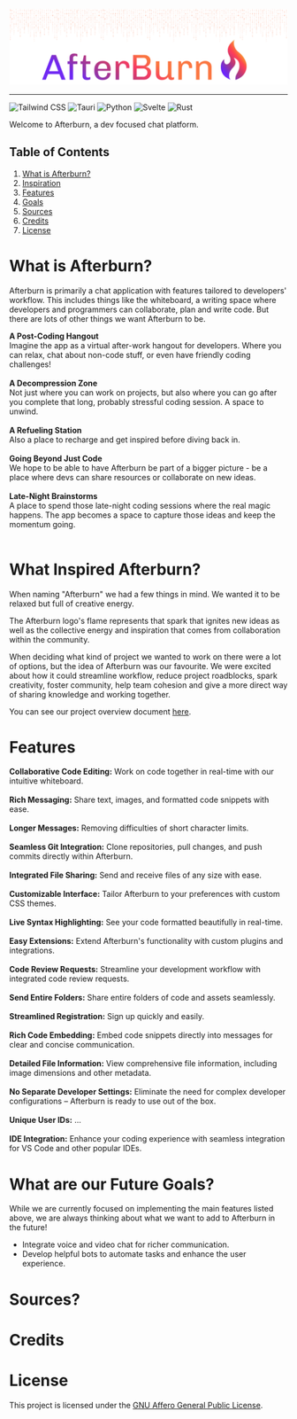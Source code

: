 <p align="center">
  <img src="https://github.com/Afterburn-Connect/.github/blob/main/assets/afterburn-readme-header.png?raw=true" width="auto" alt="afterburn-connect"/>
</p>

---

![Tailwind CSS](https://img.shields.io/badge/-Tailwind_CSS-7029f3?style=for-the-badge&logoColor=white&logo=tailwindcss&color=7029f3)
![Tauri](https://img.shields.io/badge/-Tauri-9435a7?style=for-the-badge&logoColor=white&logo=tauri&color=9435a7)
![Python](https://img.shields.io/badge/-Python-c13a78?style=for-the-badge&logoColor=white&logo=python&color=c13a78)
![Svelte](https://img.shields.io/badge/-Svelte-f63c63?style=for-the-badge&logoColor=white&logo=svelte&color=f63c63)
![Rust](https://img.shields.io/badge/-Rust-fb7641?style=for-the-badge&logoColor=white&logo=rust&color=fb7641)

Welcome to Afterburn, a dev focused chat platform.

## Table of Contents
1.  [What is Afterburn?](#description)
2.  [Inspiration](#inspiration)
3.  [Features](#features)
4.  [Goals](#goals)
5.  [Sources](#sources)
6.  [Credits](#credits)
7.  [License](#license)

# <a name="description"> What is Afterburn? </a>

Afterburn is primarily a chat application with features tailored to developers' workflow. This includes things like the whiteboard, a writing space where developers and programmers can collaborate, plan and write code. But there are lots of other things we want Afterburn to be.


**A Post-Coding Hangout** <br>Imagine the app as a virtual after-work hangout for developers. Where you can relax, chat about non-code stuff, or even have friendly coding challenges!<br><br>
**A Decompression Zone** <br>Not just where you can work on projects, but also where you can go after you complete that long, probably stressful coding session. A space to unwind.<br><br>
**A Refueling Station** <br>Also a place to recharge and get inspired before diving back in.<br><br>
**Going Beyond Just Code** <br>We hope to be able to have Afterburn be part of a bigger picture - be a place where devs can share resources or collaborate on new ideas.<br><br>
**Late-Night Brainstorms** <br>A place to spend those late-night coding sessions where the real magic happens. The app becomes a space to capture those ideas and keep the momentum going.<br><br>

# <a name="inspiration"> What Inspired Afterburn? </a>

When naming "Afterburn" we had a few things in mind. We wanted it to be relaxed but full of creative energy.

The Afterburn logo's flame represents that spark that ignites new ideas as well as the collective energy and inspiration that comes from collaboration within the community.

When deciding what kind of project we wanted to work on there were a lot of options, but the idea of Afterburn was our favourite. We were excited about how it could streamline workflow, reduce project roadblocks, spark creativity, foster community, help team cohesion and give a more direct way of sharing knowledge and working together.

You can see our project overview document [here](https://github.com/Afterburn-Connect/.github/blob/main/assets/afterburn-project-overview.pdf").

# <a name="features"> Features </a>

**Collaborative Code Editing:** Work on code together in real-time with our intuitive whiteboard.<br><br>
**Rich Messaging:** Share text, images, and formatted code snippets with ease.<br><br>
**Longer Messages:** Removing difficulties of short character limits.<br><br>
**Seamless Git Integration:** Clone repositories, pull changes, and push commits directly within Afterburn.<br><br>
**Integrated File Sharing:** Send and receive files of any size with ease.<br><br>
**Customizable Interface:** Tailor Afterburn to your preferences with custom CSS themes.<br><br>
**Live Syntax Highlighting:** See your code formatted beautifully in real-time.<br><br>
**Easy Extensions:** Extend Afterburn's functionality with custom plugins and integrations.<br><br>
**Code Review Requests:** Streamline your development workflow with integrated code review requests.<br><br>
**Send Entire Folders:** Share entire folders of code and assets seamlessly.<br><br>
**Streamlined Registration:** Sign up quickly and easily.<br><br>
**Rich Code Embedding:** Embed code snippets directly into messages for clear and concise communication.<br><br>
**Detailed File Information:** View comprehensive file information, including image dimensions and other metadata.<br><br>
**No Separate Developer Settings:** Eliminate the need for complex developer configurations – Afterburn is ready to use out of the box.<br><br>
**Unique User IDs:** ...<br><br>
**IDE Integration:** Enhance your coding experience with seamless integration for VS Code and other popular IDEs.

# <a name="goals"> What are our Future Goals? </a>

While we are currently focused on implementing the main features listed above, we are always thinking about what we want to add to Afterburn in the future!

- Integrate voice and video chat for richer communication.
- Develop helpful bots to automate tasks and enhance the user experience.

# <a name="sources"> Sources? </a>

# <a name="credits"> Credits </a>

# <a name="license"> License </a>
This project is licensed under the [GNU Affero General Public License](https://opensource.org/license/agpl-v3).
